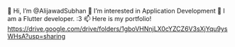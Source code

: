 👋 Hi, I’m @AlijawadSubhan
👀 I’m interested in Application Development
🌱 I am a Flutter developer. :3
📫 Here is my portfolio! 
https://drive.google.com/drive/folders/1gboVHNnjLX0cYZCZ6V3sXjYqu9ysWHsA?usp=sharing
